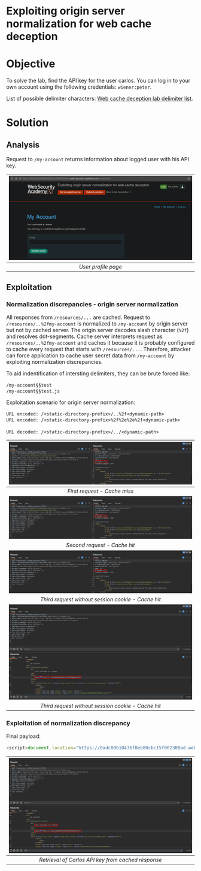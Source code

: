 # Exploiting origin server normalization for web cache deception
# Objective
To solve the lab, find the API key for the user carlos. You can log in to your own account using the following credentials: `wiener:peter`.

List of possible delimiter characters: [Web cache deception lab delimiter list](https://portswigger.net/web-security/web-cache-deception/wcd-lab-delimiter-list).

# Solution
## Analysis
Request to `/my-account` returns information about logged user with his API key.

|![](Images/image-16.png)|
|:--:| 
| *User profile page* |

## Exploitation
### Normalization discrepancies - origin server normalization
All responses from `/resources/...` are cached. Request to `/resources/..%2fmy-account` is normalized to `/my-account` by origin server but not by cached server. The origin server decodes slash character (`%2f`) and resolves dot-segments. Cache server interprets request as `/resources/..%2fmy-account` and caches it because it is probably configured to cache every request that starts with `/resources/...`. Therefore, attacker can force application to cache user secret data from `/my-account` by exploiting normalization discrepancies.

To aid indentification of intersting delimiters, they can be brute forced like:
```
/my-account§§test
/my-account§§test.js
```

Exploitation scenario for origin server normalization:
```
URL encoded: /<static-directory-prefix>/..%2f<dynamic-path>
URL encoded: /<static-directory-prefix>%2f%2e%2e%2f<dynamic-path>

URL decoded: /<static-directory-prefix>/../<dynamic-path>
```

|![](Images/image-17.png)|
|:--:| 
| *First request - Cache miss* |
|![](Images/image-18.png)|
| *Second request - Cache hit* |
|![](Images/image-19.png)|
| *Third request without session cookie - Cache hit* |
|![](Images/image-20.png)|
| *Third request without session cookie - Cache hit* |


### Exploitation of normalization discrepancy
Final payload:
```js
<script>document.location="https://0adc00b10436f8eb80cbc15f002300ad.web-security-academy.net/resources/..%2fmy-account"</script>
```

|![](Images/image-21.png)|
|:--:| 
| *Retrieval of Carlos API key from cached response* |